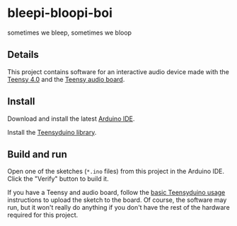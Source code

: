 # bleepi-bloopi-boi

sometimes we bleep, sometimes we bloop

## Details

This project contains software for an interactive audio device made with the
[Teensy 4.0](https://www.pjrc.com/store/teensy40.html) and the
[Teensy audio board](https://www.pjrc.com/store/teensy3_audio.html).

## Install

Download and install the latest [Arduino IDE](https://www.arduino.cc/en/software).

Install the [Teensyduino library](https://www.pjrc.com/teensy/td_download.html).

## Build and run

Open one of the sketches (`*.ino` files) from this project in the Arduino IDE.
Click the "Verify" button to build it.

If you have a Teensy and audio board, follow the
[basic Teensyduino usage](https://www.pjrc.com/teensy/td_usage.html)
instructions to upload the sketch to the board. Of course, the software may run,
but it won't really do anything if you don't have the rest of the hardware
required for this project.